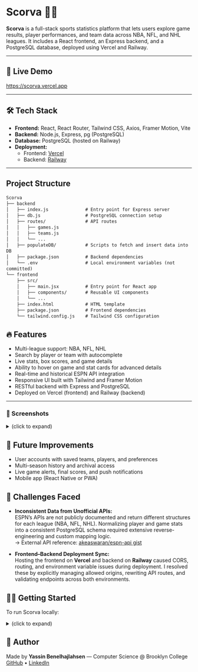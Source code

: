 # Scorva 🏀🏒

**Scorva** is a full-stack sports statistics platform that lets users explore game results, player performances, and team data across NBA, NFL, and NHL leagues. It includes a React frontend, an Express backend, and a PostgreSQL database, deployed using Vercel and Railway.

---

## 🚀 Live Demo

https://scorva.vercel.app  


---

## 🛠️ Tech Stack

- **Frontend:** React, React Router, Tailwind CSS, Axios, Framer Motion, Vite  
- **Backend:** Node.js, Express, pg (PostgreSQL)  
- **Database:** PostgreSQL (hosted on Railway)  
- **Deployment:**  
  - Frontend: [Vercel](https://vercel.com)  
  - Backend: [Railway](https://railway.app)
---

## Project Structure

```
Scorva
├── backend
│   ├── index.js              # Entry point for Express server
│   ├── db.js                 # PostgreSQL connection setup
│   ├── routes/               # API routes
│   │   ├── games.js
│   │   ├── teams.js
│   │   └── ...
│   ├── populateDB/           # Scripts to fetch and insert data into DB
│   ├── package.json          # Backend dependencies
│   └── .env                  # Local environment variables (not committed)
└── frontend
    ├── src/
    │   ├── main.jsx          # Entry point for React app
    │   ├── components/       # Reusable UI components
    │   └── ...
    ├── index.html            # HTML template
    ├── package.json          # Frontend dependencies
    └── tailwind.config.js    # Tailwind CSS configuration
```


## 🔥 Features

-  Multi-league support: NBA, NFL, NHL
-  Search by player or team with autocomplete
-  Live stats, box scores, and game details
-  Ability to hover on game and stat cards for advanced details
-  Real-time and historical ESPN API integration
-  Responsive UI built with Tailwind and Framer Motion
-  RESTful backend with Express and PostgreSQL
-  Deployed on Vercel (frontend) and Railway (backend)

---

### 📸 Screenshots


<details>
  <summary>(click to expand)</summary>

###  NBA Standings
![NBA Standings](screenshots/Standings.png)

###  NFL Game 
![NFL Game](screenshots/Game.png)

###  NFL Box Score
![NFL Boxscore](screenshots/Boxscore.png)

###  Game Cards & Hover for Quarter Breakdown
![Game Card](screenshots/GameCard.png)

###  NFL Player List
![NFL Player List](screenshots/playersList.png)

###  NBA Player Information
![Player Information](screenshots/PlayerDetails.png)

###  Recent Performance Card & Hover for Advanced Stats
![Recent Performance](screenshots/StatCard.png)

###  Search Bar with Dynamic Results & Autofill for teams, games, and players
![Search Bar](screenshots/Searchbar.png)

</details>

## 📌 Future Improvements

-  User accounts with saved teams, players, and preferences  
-  Multi-season history and archival access  
-  Live game alerts, final scores, and push notifications  
-  Mobile app (React Native or PWA)

## 🧩 Challenges Faced

- **Inconsistent Data from Unofficial APIs:**  
  ESPN’s APIs are not publicly documented and return different structures for each league (NBA, NFL, NHL). Normalizing player and game stats into a consistent PostgreSQL schema required extensive reverse-engineering and custom mapping logic.  
  → External API reference: [akeaswaran/espn-api gist](https://gist.github.com/akeaswaran/b48b02f1c94f873c6655e7129910fc3b)

- **Frontend–Backend Deployment Sync:**  
  Hosting the frontend on **Vercel** and backend on **Railway** caused CORS, routing, and environment variable issues during deployment. I resolved these by explicitly managing allowed origins, rewriting API routes, and validating endpoints across both environments.

## 🧑‍💻 Getting Started

To run Scorva locally:

<details>
  <summary>(click to expand)</summary>


### 1. Clone the repo
```
git clone https://github.com/yassinbenelhajlahsen/scorva
cd scorva
```
### 2. Install dependencies
```
cd backend && npm install
cd ../frontend && npm install
```

### 3. Setup environment variables

```
cd backend
cp .env.example .env
```

### 4. Start the app
Open two terminals:
```
# Terminal 1 (backend)
cd backend
npm run dev

# Terminal 2 (frontend)
cd frontend
npm run dev
```
</details>

## 🧠 Author

Made by **Yassin Benelhajlahsen** — Computer Science @ Brooklyn College  
[GitHub](https://github.com/yassinbenelhajlahsen) • [LinkedIn](https://www.linkedin.com/in/yassinbenelhajlahsen/)
